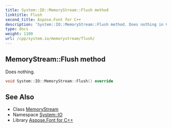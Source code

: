```yaml
---
title: System::IO::MemoryStream::Flush method
linktitle: Flush
second_title: Aspose.Font for C++
description: 'System::IO::MemoryStream::Flush method. Does nothing in C++.'
type: docs
weight: 1100
url: /cpp/system.io/memorystream/flush/
---
```

## MemoryStream::Flush method


Does nothing.

```cpp
void System::IO::MemoryStream::Flush() override
```

## See Also

* Class [MemoryStream](../)
* Namespace [System::IO](../../)
* Library [Aspose.Font for C++](../../../)
